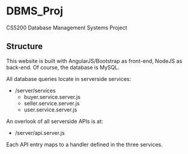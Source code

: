 # DBMS_Proj
CS5200 Database Management Systems Project

## Structure
This website is built with AngularJS/Bootstrap as front-end, NodeJS as back-end. Of course, the database is MySQL.

All database queries locate in serverside services:
- /server/services
  - buyer.service.server.js
  - seller.service.server.js
  - user.service.server.js
  
An overlook of all serverside APIs is at:
- /server/api.server.js

Each API entry maps to a handler defined in the three services.

